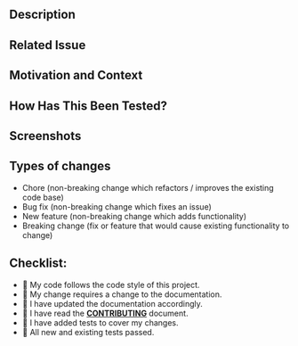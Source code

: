 <!--- ↑ Provide a general summary of your changes in the Title above ↑ -->

## Description

<!--- Describe your changes in detail -->

## Related Issue

<!--- This project only accepts pull requests related to open issues -->
<!--- If suggesting a new feature or change, please discuss it in an -->
<!--- issue first -->
<!--- If fixing a bug, there should be an issue describing it with -->
<!--- steps to reproduce -->
<!--- Please link to the issue here with the prefix or resolve -->
<!--- keyword -->


## Motivation and Context

<!--- Why is this change required? What problem does it solve? -->

## How Has This Been Tested?

<!--- Please describe in detail how you tested your changes. -->
<!--- Include details of your testing environment, and the tests -->
<!--- you ran to see how your change affects other areas of the -->
<!--- code, etc. -->

## Screenshots

<!--- if appropriate, otherwise the section can be removed -->

## Types of changes

<!--- What types of changes does your code introduce? Stroke -->
<!-- (i.e. ~stroked text~) the ones that don't apply: -->
- Chore (non-breaking change which refactors / improves the existing code base)
- Bug fix (non-breaking change which fixes an issue)
- New feature (non-breaking change which adds functionality)
- Breaking change (fix or feature that would cause existing functionality to
  change)

## Checklist:

<!--- Go over all the following points, and replace the `:red_circle:` in all -->
<!--- the lines with a :white_check_mark: when relevant. -->
<!--- If you're unsure about any of these, don't hesitate to ask. We're -->
<!--- here to help! -->
- :red_circle: My code follows the code style of this project.
- :red_circle: My change requires a change to the documentation.
- :red_circle: I have updated the documentation accordingly.
- :red_circle: I have read the [**CONTRIBUTING**][CONTRIBUTING_FILE] document.
- :red_circle: I have added tests to cover my changes.
- :red_circle: All new and existing tests passed.

[CONTRIBUTING_FILE]: https://github.com/fewlinesco/connect/blob/master/CONTRIBUTING.md
